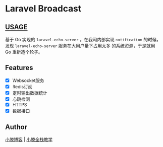 # Laravel Broadcast

## [USAGE](doc/USAGE.md)

基于 Go 实现的 `laravel-echo-server` 。在我司内部实现 `notification` 的时候，发现 `laravel-echo-server` 服务在大用户量下占用太多
的系统资源，于是就用 Go 重新造个轮子。

## Features

+ [x] Websocket服务
+ [x] Redis订阅
+ [x] 定时输出数据统计
+ [x] 心跳检测
+ [x] HTTPS
+ [x] 数据接口

## Author

[小滕博客](https://58hualong.cn) | [小滕全栈教学](https://58hualong.com)

